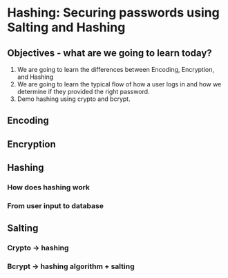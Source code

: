 # Hashing: Securing passwords using Salting and Hashing

## Objectives - what are we going to learn today?

1. We are going to learn the differences between Encoding, Encryption, and Hashing
2. We are going to learn the typical flow of how a user logs in and how we determine if they provided the right password.
3. Demo hashing using crypto and bcrypt.


## Encoding

## Encryption

## Hashing


### How does hashing work

### From user input to database

## Salting 

### Crypto -> hashing

### Bcrypt -> hashing algorithm + salting


